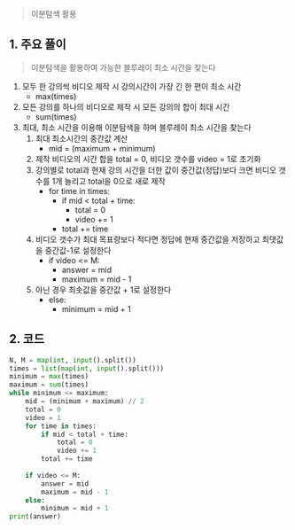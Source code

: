 > 이분탐색 활용

## 1. 주요 풀이
> 이분탐색을 활용하여 가능한 블루레이 최소 시간을 찾는다
1. 모두 한 강의씩 비디오 제작 시 강의시간이 가장 긴 한 편이 최소 시간
	- max(times)
2. 모든 강의를 하나의 비디오로 제작 시 모든 강의의 합이 최대 시간
	- sum(times)
3.  최대, 최소 시간을 이용해 이분탐색을 하며 블루레이 최소 시간을 찾는다
	1. 최대 최소시간의 중간값 계산
		- mid = (maximum + minimum)
	2.  제작 비디오의 시간 합을 total = 0, 비디오 갯수를 video = 1로 초기화
	3. 강의별로 total과 현재 강의 시간을 더한 값이 중간값(정답)보다 크면 비디오 갯수를 1개 늘리고 total을 0으로 새로 제작
		- for time in times:
			- if mid < total + time:
				- total = 0
				- video += 1
			- total += time
	4. 비디오 갯수가 최대 목표량보다 적다면 정답에 현재 중간값을 저장하고 최댓값을 중간값-1로 설정한다
		- if video <= M:
			- answer = mid
			- maximum = mid - 1
	5. 아닌 경우 최솟값을 중간값 + 1로 설정한다
		- else:
			- minimum = mid + 1
## 2. 코드
```python
N, M = map(int, input().split())  
times = list(map(int, input().split()))  
minimum = max(times)  
maximum = sum(times)  
while minimum <= maximum:  
    mid = (minimum + maximum) // 2  
    total = 0  
    video = 1  
    for time in times:  
        if mid < total + time:  
            total = 0  
            video += 1  
        total += time  
  
    if video <= M:  
        answer = mid  
        maximum = mid - 1  
    else:  
        minimum = mid + 1  
print(answer)
```